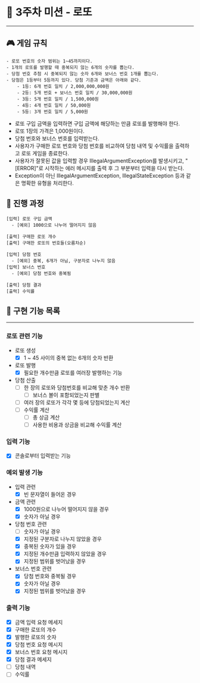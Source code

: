 # 🤑 3주차 미션 - 로또

---

## 🎮 게임 규칙

```
- 로또 번호의 숫자 범위는 1~45까지이다.
- 1개의 로또를 발행할 때 중복되지 않는 6개의 숫자를 뽑는다.
- 당첨 번호 추첨 시 중복되지 않는 숫자 6개와 보너스 번호 1개를 뽑는다.
- 당첨은 1등부터 5등까지 있다. 당첨 기준과 금액은 아래와 같다.
    - 1등: 6개 번호 일치 / 2,000,000,000원
    - 2등: 5개 번호 + 보너스 번호 일치 / 30,000,000원
    - 3등: 5개 번호 일치 / 1,500,000원
    - 4등: 4개 번호 일치 / 50,000원
    - 5등: 3개 번호 일치 / 5,000원
```

- 로또 구입 금액을 입력하면 구입 금액에 해당하는 만큼 로또를 발행해야 한다.
- 로또 1장의 가격은 1,000원이다.
- 당첨 번호와 보너스 번호를 입력받는다.
- 사용자가 구매한 로또 번호와 당첨 번호를 비교하여 당첨 내역 및 수익률을 출력하고 로또 게임을 종료한다.
- 사용자가 잘못된 값을 입력할 경우 IllegalArgumentException를 발생시키고, "[ERROR]"로 시작하는 에러 메시지를 출력 후 그 부분부터 입력을 다시 받는다.
- Exception이 아닌 IllegalArgumentException, IllegalStateException 등과 같은 명확한 유형을 처리한다.

## 💽 진행 과정

```
[입력] 로또 구입 금액
  - [예외] 1000으로 나누어 떨어지지 않음
  
[출력] 구매한 로또 개수
[출력] 구매한 로또의 번호들(오름차순)

[입력] 당첨 번호
  - [예외] 중복, 6개가 아님, 구분자로 나누지 않음
[입력] 보너스 번호
  - [예외] 당첨 번호와 중복됨
 
[출력] 당첨 결과
[출력] 수익률
```

## 🚀 구현 기능 목록

---

### 로또 관련 기능

- 로또 생성
    - [x] 1 ~ 45 사이의 중복 없는 6개의 숫자 반환
- 로또 발행
    - [x] 필요한 개수만큼 로또를 여러장 발행하는 기능
- 당첨 산출
    - [ ] 한 장의 로또와 당첨번호를 비교해 맞춘 개수 반환
        - [ ] 보너스 볼이 포함되었는지 판별
    - [ ] 여러 장의 로또가 각각 몇 등에 당첨되었는지 계산
    - [ ] 수익률 계산
        - [ ] 총 상금 계산
        - [ ] 사용한 비용과 상금을 비교해 수익률 계산

### 입력 기능

- [x] 콘솔로부터 입력받는 기능

### 예외 발생 기능

- 입력 관련
    - [x] 빈 문자열이 들어온 경우

- 금액 관련
    - [x] 1000원으로 나누어 떨어지지 않을 경우
    - [x] 숫자가 아닐 경우

- 당첨 번호 관련
    - [ ] 숫자가 아닐 경우
    - [x] 지정된 구분자로 나누지 않았을 경우
    - [x] 중복된 숫자가 있을 경우
    - [x] 지정된 개수만큼 입력하지 않았을 경우
    - [x] 지정된 범위를 벗어났을 경우

- 보너스 번호 관련
    - [x] 당첨 번호와 중복될 경우
    - [x] 숫자가 아닐 경우
    - [x] 지정된 범위를 벗어났을 경우

### 출력 기능

- [x] 금액 입력 요청 메세지
- [x] 구매한 로또의 개수
- [x] 발행한 로또의 숫자
- [x] 당첨 번호 요청 메시지
- [x] 보너스 번호 요청 메시지
- [x] 당첨 결과 메세지
- [ ] 당첨 내역
- [ ] 수익률